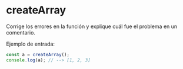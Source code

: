 # createArray

Corrige los errores en la función y explique cuál fue el problema en un
comentario.

Ejemplo de entrada:

```javascript
const a = createArray();
console.log(a); // --> [1, 2, 3]
```
